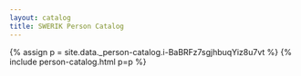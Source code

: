 ```yaml
---
layout: catalog
title: SWERIK Person Catalog
---
```

{% assign p = site.data._person-catalog.i-BaBRFz7sgjhbuqYiz8u7vt %}
{% include person-catalog.html p=p %}

